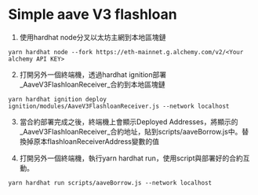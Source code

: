 # Simple aave V3 flashloan

1. 使用hardhat node分叉以太坊主網到本地區塊鏈
```shell
yarn hardhat node --fork https://eth-mainnet.g.alchemy.com/v2/<Your alchemy API KEY>
```

2. 打開另外一個終端機，透過hardhat ignition部署_AaveV3FlashloanReceiver_合約到本地區塊鏈
```shell
yarn hardhat ignition deploy ignition/modules/AaveV3FlashloanReceiver.js --network localhost
```

3. 當合約部署完成之後，終端機上會顯示Deployed Addresses，將顯示的_AaveV3FlashloanReceiver_合約地址，貼到scripts/aaveBorrow.js中。替換掉原本flashloanReceiverAddress變數的值


4. 打開另外一個終端機，執行yarn hardhat run，使用script與部署好的合約互動。
```shell
yarn hardhat run scripts/aaveBorrow.js --network localhost
```
